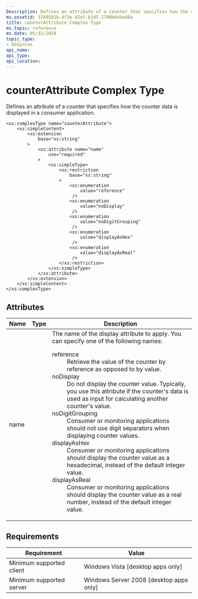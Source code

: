 ```yaml
---
Description: Defines an attribute of a counter that specifies how the counter data is displayed in a consumer application.
ms.assetid: 3749501b-4f3e-42e5-b1d5-2700b6d4a48a
title: counterAttribute Complex Type
ms.topic: reference
ms.date: 05/31/2018
topic_type: 
- kbSyntax
api_name: 
api_type: 
api_location: 
---
```


# counterAttribute Complex Type

Defines an attribute of a counter that specifies how the counter data is displayed in a consumer application.

``` syntax
<xs:complexType name="counterAttribute">
    <xs:simpleContent>
        <xs:extension
            base="xs:string"
        >
            <xs:attribute name="name"
                use="required"
            >
                <xs:simpleType>
                    <xs:restriction
                        base="xs:string"
                    >
                        <xs:enumeration
                            value="reference"
                         />
                        <xs:enumeration
                            value="noDisplay"
                         />
                        <xs:enumeration
                            value="noDigitGrouping"
                         />
                        <xs:enumeration
                            value="displayAsHex"
                         />
                        <xs:enumeration
                            value="displayAsReal"
                         />
                    </xs:restriction>
                </xs:simpleType>
            </xs:attribute>
        </xs:extension>
    </xs:simpleContent>
</xs:complexType>
```

## Attributes



| Name | Type | Description                                                                                                                                                                                                                                                                                                                                                                                                                                                                                                                                                                                                                                                                                                                                                                                                                                                                                                                                                                                                                                                                                                                                                                                                                                                                                                                                                                                                                                                                                                                                                                                                                                                                      |
|------|------|----------------------------------------------------------------------------------------------------------------------------------------------------------------------------------------------------------------------------------------------------------------------------------------------------------------------------------------------------------------------------------------------------------------------------------------------------------------------------------------------------------------------------------------------------------------------------------------------------------------------------------------------------------------------------------------------------------------------------------------------------------------------------------------------------------------------------------------------------------------------------------------------------------------------------------------------------------------------------------------------------------------------------------------------------------------------------------------------------------------------------------------------------------------------------------------------------------------------------------------------------------------------------------------------------------------------------------------------------------------------------------------------------------------------------------------------------------------------------------------------------------------------------------------------------------------------------------------------------------------------------------------------------------------------------------|
| name |      | The name of the display attribute to apply. You can specify one of the following names:<br/> <dl> <dt><span id="reference"></span><span id="REFERENCE"></span>reference</dt> <dd> Retrieve the value of the counter by reference as opposed to by value.<br/> </dd> <dt><span id="noDisplay"></span><span id="nodisplay"></span><span id="NODISPLAY"></span>noDisplay</dt> <dd> Do not display the counter value. Typically, you use this attribute if the counter's data is used as input for calculating another counter's value. <br/> </dd> <dt><span id="noDigitGrouping"></span><span id="nodigitgrouping"></span><span id="NODIGITGROUPING"></span>noDigitGrouping</dt> <dd> Consumer or monitoring applications should not use digit separators when displaying counter values. <br/> </dd> <dt><span id="displayAsHex"></span><span id="displayashex"></span><span id="DISPLAYASHEX"></span>displayAsHex</dt> <dd> Consumer or monitoring applications should display the counter value as a hexadecimal, instead of the default integer value.<br/> </dd> <dt><span id="displayAsReal"></span><span id="displayasreal"></span><span id="DISPLAYASREAL"></span>displayAsReal</dt> <dd> Consumer or monitoring applications should display the counter value as a real number, instead of the default integer value. <br/> </dd> </dl> |



## Requirements



| Requirement | Value |
|-------------------------------------|------------------------------------------------------|
| Minimum supported client<br/> | Windows Vista \[desktop apps only\]<br/>       |
| Minimum supported server<br/> | Windows Server 2008 \[desktop apps only\]<br/> |



 

 




